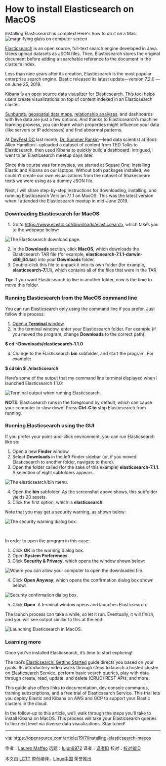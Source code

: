[#]: collector: (lujun9972)
[#]: translator: ( )
[#]: reviewer: ( )
[#]: publisher: ( )
[#]: url: ( )
[#]: subject: (How to install Elasticsearch on MacOS)
[#]: via: (https://opensource.com/article/19/7/installing-elasticsearch-macos)
[#]: author: (Lauren Maffeo https://opensource.com/users/lmaffeo/users/don-watkins)

How to install Elasticsearch on MacOS
======
Installing Elasticsearch is complex! Here's how to do it on a Mac.
![magnifying glass on computer screen][1]

[Elasticsearch][2] is an open source, full-text search engine developed in Java. Users upload datasets as JSON files. Then, Elasticsearch stores the original document before adding a searchable reference to the document in the cluster’s index.

Less than nine years after its creation, Elasticsearch is the most popular enterprise search engine. Elastic released its latest update—version 7.2.0 —on June 25, 2019.

[Kibana][3] is an open source data visualizer for Elasticsearch. This tool helps users create visualizations on top of content indexed in an Elasticsearch cluster.

[Sunbursts][4], [geospatial data maps][5], [relationship analyses][6], and dashboards with live data are just a few options. And thanks to Elasticsearch’s machine learning prowess, you can learn which properties might influence your data (like servers or IP addresses) and find abnormal patterns.

At [DevFest DC][7] last month, [Dr. Summer Rankin][8]—lead data scientist at Booz Allen Hamilton—uploaded a dataset of content from TED Talks to Elasticsearch, then used Kibana to quickly build a dashboard. Intrigued, I went to an Elasticsearch meetup days later.

Since this course was for newbies, we started at Square One: Installing Elastic and Kibana on our laptops. Without both packages installed, we couldn’t create our own visualizations from the dataset of Shakespeare texts we were using as a dummy JSON file.

Next, I will share step-by-step instructions for downloading, installing, and running Elasticsearch Version 7.1.1 on MacOS. This was the latest version when I attended the Elasticsearch meetup in mid-June 2019.

### Downloading Elasticsearch for MacOS

  1. Go to <https://www.elastic.co/downloads/elasticsearch>, which takes you to the webpage below:



![The Elasticsearch download page.][9]

  2. In the **Downloads** section, click **MacOS**, which downloads the Elasticsearch TAR file (for example, **elasticsearch-7.1.1-darwin-x86_64.tar**) into your **Downloads** folder.
  3. Double-click this file to unpack it into its own folder (for example, **elasticsearch-7.1.1**), which contains all of the files that were in the TAR.



**Tip**: If you want Elasticsearch to live in another folder, now is the time to move this folder.

### Running Elasticsearch from the MacOS command line

You can run Elasticsearch only using the command line if you prefer. Just follow this process:

  1. [Open a **Terminal** window][10].
  2. In the terminal window, enter your Elasticsearch folder. For example (if you moved the program, change **Downloads** to the correct path):



**$ cd ~Downloads/elasticsearch-1.1.0**

  3. Change to the Elasticsearch **bin** subfolder, and start the program. For example:



**$ cd bin $ ./elasticsearch**

Here’s some of the output that my command line terminal displayed when I launched Elasticsearch 1.1.0:

![Terminal output when running Elasticsearch.][11]

**NOTE**: Elasticsearch runs in the foreground by default, which can cause your computer to slow down. Press **Ctrl-C to** stop Elasticsearch from running.

### Running Elasticsearch using the GUI

If you prefer your point-and-click environment, you can run Elasticsearch like so:

  1. Open a new **Finder** window.
  2. Select **Downloads** in the left Finder sidebar (or, if you moved Elasticsearch to another folder, navigate to there).
  3. Open the folder called (for the sake of this example) **elasticsearch-7.1.1**. A selection of eight subfolders appears.



![The elasticsearch/bin menu.][12]

  4. Open the **bin** subfolder. As the screenshot above shows, this subfolder yields 20 assets.
  5. Click the first option, which is **elasticsearch**.



Note that you may get a security warning, as shown below:

![The security warning dialog box.][13]

 

In order to open the program in this case:

  1. Click **OK** in the warning dialog box.
  2. Open **System Preferences**.
  3. Click **Security &amp; Privacy**, which opens the window shown below:



![Where you can allow your computer to open the downloaded file.][14]

  4. Click **Open Anyway**, which opens the confirmation dialog box shown below:



![Security confirmation dialog box.][15]

  5. Click **Open**. A terminal window opens and launches Elasticsearch.



The launch process can take a while, so let it run. Eventually, it will finish, and you will see output similar to this at the end:

![Launching Elasticsearch in MacOS.][16]

### Learning more

Once you’ve installed Elasticsearch, it’s time to start exploring!

The tool’s [Elasticsearch: Getting Started][17] guide directs you based on your goals. Its introductory video walks through steps to launch a hosted cluster on [Elasticsearch Service][18], perform basic search queries, play with data through create, read, update, and delete (CRUD) REST APIs, and more.

This guide also offers links to documentation, dev console commands, training subscriptions, and a free trial of Elasticsearch Service. This trial lets you deploy Elastic and Kibana on AWS and GCP to support your Elastic clusters in the cloud.

In the follow-up to this article, we’ll walk through the steps you’ll take to install Kibana on MacOS. This process will take your Elasticsearch queries to the next level via diverse data visualizations. Stay tuned!

--------------------------------------------------------------------------------

via: https://opensource.com/article/19/7/installing-elasticsearch-macos

作者：[Lauren Maffeo][a]
选题：[lujun9972][b]
译者：[译者ID](https://github.com/译者ID)
校对：[校对者ID](https://github.com/校对者ID)

本文由 [LCTT](https://github.com/LCTT/TranslateProject) 原创编译，[Linux中国](https://linux.cn/) 荣誉推出

[a]: https://opensource.com/users/lmaffeo/users/don-watkins
[b]: https://github.com/lujun9972
[1]: https://opensource.com/sites/default/files/styles/image-full-size/public/lead-images/search_find_code_issue_bug_programming.png?itok=XPrh7fa0 (magnifying glass on computer screen)
[2]: https://www.getapp.com/it-management-software/a/qbox-dot-io-hosted-elasticsearch/
[3]: https://www.elastic.co/products/kibana
[4]: https://en.wikipedia.org/wiki/Pie_chart#Ring
[5]: https://en.wikipedia.org/wiki/Spatial_analysis
[6]: https://en.wikipedia.org/wiki/Correlation_and_dependence
[7]: https://www.devfestdc.org/
[8]: https://www.summerrankin.com/about
[9]: https://opensource.com/sites/default/files/uploads/wwa1f3_600px_0.png (The Elasticsearch download page.)
[10]: https://support.apple.com/en-ca/guide/terminal/welcome/mac
[11]: https://opensource.com/sites/default/files/uploads/io6t1a_600px.png (Terminal output when running Elasticsearch.)
[12]: https://opensource.com/sites/default/files/uploads/o43yku_600px.png (The elasticsearch/bin menu.)
[13]: https://opensource.com/sites/default/files/uploads/elasticsearch_security_warning_500px.jpg (The security warning dialog box.)
[14]: https://opensource.com/sites/default/files/uploads/the_general_tab_of_the_system_preferences_security_and_privacy_window.jpg (Where you can allow your computer to open the downloaded file.)
[15]: https://opensource.com/sites/default/files/uploads/confirmation_dialog_box.jpg (Security confirmation dialog box.)
[16]: https://opensource.com/sites/default/files/uploads/y5dvtu_600px.png (Launching Elasticsearch in MacOS.)
[17]: https://www.elastic.co/webinars/getting-started-elasticsearch?ultron=%5BB%5D-Elastic-US+CA-Exact&blade=adwords-s&Device=c&thor=elasticsearch&gclid=EAIaIQobChMImdbvlqOP4wIVjI-zCh3P_Q9mEAAYASABEgJuAvD_BwE
[18]: https://info.elastic.co/elasticsearch-service-gaw-v10-nav.html?ultron=%5BB%5D-Elastic-US+CA-Exact&blade=adwords-s&Device=c&thor=elasticsearch%20service&gclid=EAIaIQobChMI_MXHt-SZ4wIVJBh9Ch3wsQfPEAAYASAAEgJo9fD_BwE
